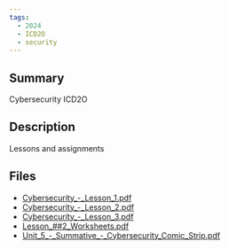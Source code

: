 ```yaml
---
tags:
  - 2024
  - ICD2O
  - security
---
```


## Summary

Cybersecurity ICD2O

## Description

Lessons and assignments

## Files

*   [Cybersecurity\_-\_Lesson\_1.pdf](resources/Hanna_Kim/Cybersecurity_-_Lesson_1.pdf)
*   [Cybersecurity\_-\_Lesson\_2.pdf](resources/Hanna_Kim/Cybersecurity_-_Lesson_2.pdf)
*   [Cybersecurity\_-\_Lesson\_3.pdf](resources/Hanna_Kim/Cybersecurity_-_Lesson_3.pdf)
*   [Lesson\_##2\_Worksheets.pdf](resources/Hanna_Kim/Lesson_##2_Worksheets.pdf)
*   [Unit\_5\_-\_Summative\_-\_Cybersecurity\_Comic\_Strip.pdf](resources/Hanna_Kim/Unit_5_-_Summative_-_Cybersecurity_Comic_Strip.pdf)
